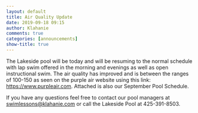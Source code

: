 ```yaml
---
layout: default
title: Air Quality Update
date: 2019-09-18 09:15
author: Klahanie
comments: true
categories: [announcements]
show-title: true
---
```

The Lakeside pool will be today and will be resuming to the normal schedule with lap swim offered in the morning and evenings as well as open instructional swim. The air quality has improved and is between the ranges of 100-150 as seen on the purple air website using this link: https://www.purpleair.com. Attached is also our September Pool Schedule.

If you have any questions feel free to contact our pool managers at swimlessons@klahanie.com or call the Lakeside Pool at 425-391-8503. 
